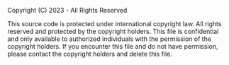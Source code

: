 Copyright (C) 2023 - All Rights Reserved

This source code is protected under international copyright law. All rights reserved and protected by the copyright holders.
This file is confidential and only available to authorized individuals with the permission of the copyright holders.
If you encounter this file and do not have permission, please contact the copyright holders and delete this file.
